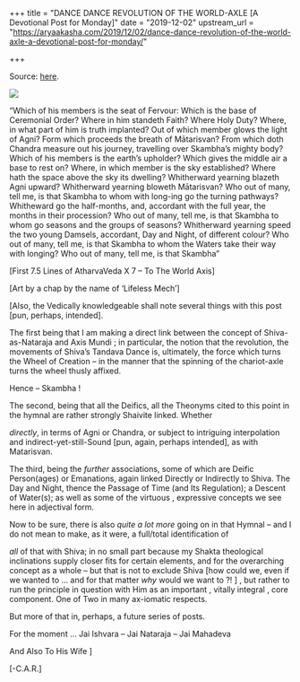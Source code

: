 +++
title = "DANCE DANCE REVOLUTION OF THE WORLD-AXLE [A Devotional Post for Monday]"
date = "2019-12-02"
upstream_url = "https://aryaakasha.com/2019/12/02/dance-dance-revolution-of-the-world-axle-a-devotional-post-for-monday/"

+++

Source: [here](https://aryaakasha.com/2019/12/02/dance-dance-revolution-of-the-world-axle-a-devotional-post-for-monday/).

![](https://aryaakasha.files.wordpress.com/2019/12/lifeless-mech-india-dance-2-1.jpg?w=681)

“Which of his members is the seat of Fervour: Which is the base of Ceremonial Order? Where in him standeth Faith? Where Holy Duty? Where, in what part of him is truth implanted? Out of which member glows the light of Agni? Form which proceeds the breath of Mātarisvan? From which doth Chandra measure out his journey, travelling over Skambha’s mighty body? Which of his members is the earth’s upholder? Which gives the middle air a base to rest on? Where, in which member is the sky established? Where hath the space above the sky its dwelling? Whitherward yearning blazeth Agni upward? Whitherward yearning bloweth Mātarisvan? Who out of many, tell me, is that Skambha to whom with long-ing go the turning pathways? Whitheward go the half-months, and, accordant with the full year, the months in their procession? Who out of many, tell me, is that Skambha to whom go seasons and the groups of seasons? Whitherward yearning speed the two young Damsels, accordant, Day and Night, of different colour? Who out of many, tell me, is that Skambha to whom the Waters take their way with longing? Who out of many, tell me, is that Skambha”

\[First 7.5 Lines of AtharvaVeda X 7 – To The World Axis\]

\[Art by a chap by the name of ‘Lifeless Mech’\]

\[Also, the Vedically knowledgeable shall note several things with this post \[pun, perhaps, intended\].

The first being that I am making a direct link between the concept of Shiva-as-Nataraja and Axis Mundi ; in particular, the notion that the revolution, the movements of Shiva’s Tandava Dance is, ultimately, the force which turns the Wheel of Creation – in the manner that the spinning of the chariot-axle turns the wheel thusly affixed.

Hence – Skambha !

The second, being that all the Deifics, all the Theonyms cited to this point in the hymnal are rather strongly Shaivite linked. Whether

*directly*, in terms of Agni or Chandra, or subject to intriguing
interpolation and indirect-yet-still-Sound \[pun, again, perhaps intended\], as with Matarisvan.

The third, being the *further* associations, some of which are Deific Person(ages) or Emanations, again linked Directly or Indirectly to Shiva. The Day and Night, thence the Passage of Time (and Its Regulation); a Descent of Water(s); as well as some of the virtuous , expressive concepts we see here in adjectival form.

Now to be sure, there is also *quite a lot more* going on in that Hymnal – and I do not mean to make, as it were, a full/total identification of

*all* of that with Shiva; in no small part because my Shakta theological
inclinations supply closer fits for certain elements, and for the overarching concept as a whole – but that is not to exclude Shiva \[how could we, even if we wanted to … and for that matter *why* would we want to ?! \] , but rather to run the principle in question with Him as an important , vitally integral , core component. One of Two in many ax-iomatic respects.

But more of that in, perhaps, a future series of posts.

For the moment … Jai Ishvara – Jai Nataraja – Jai Mahadeva

And Also To His Wife \]

\[-C.A.R.\]
